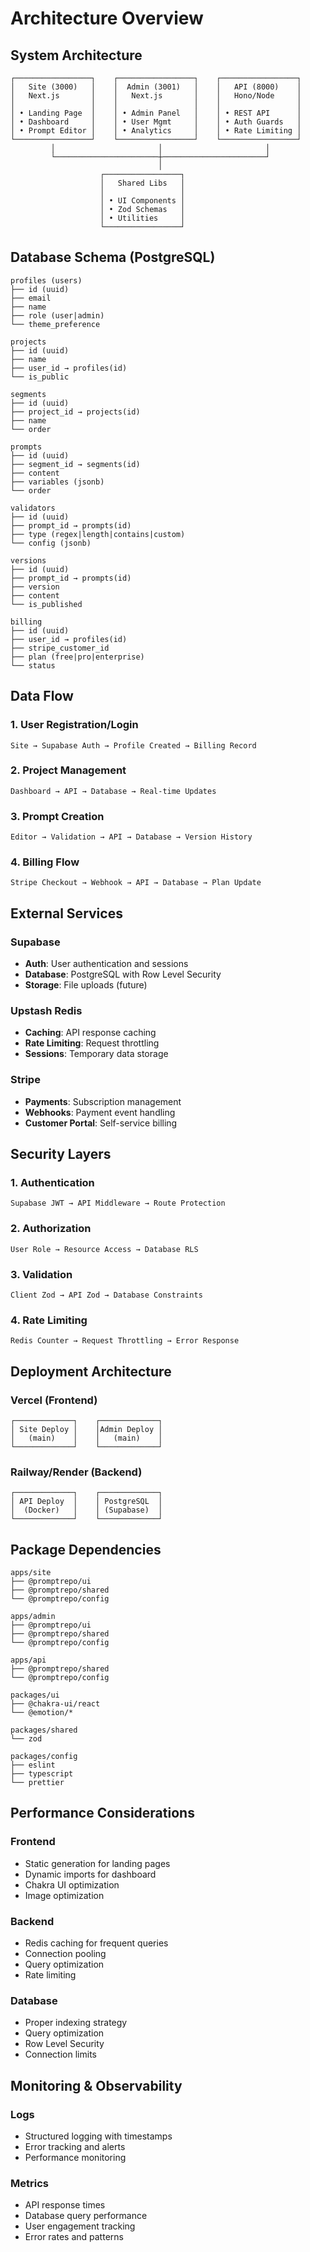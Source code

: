# Architecture Overview

## System Architecture

```
┌─────────────────┐    ┌─────────────────┐    ┌─────────────────┐
│   Site (3000)   │    │  Admin (3001)   │    │   API (8000)    │
│   Next.js       │    │   Next.js       │    │   Hono/Node     │
│                 │    │                 │    │                 │
│ • Landing Page  │    │ • Admin Panel   │    │ • REST API      │
│ • Dashboard     │    │ • User Mgmt     │    │ • Auth Guards   │
│ • Prompt Editor │    │ • Analytics     │    │ • Rate Limiting │
└─────────────────┘    └─────────────────┘    └─────────────────┘
         │                       │                       │
         └───────────────────────┼───────────────────────┘
                                 │
                    ┌─────────────────┐
                    │   Shared Libs   │
                    │                 │
                    │ • UI Components │
                    │ • Zod Schemas   │
                    │ • Utilities     │
                    └─────────────────┘
```

## Database Schema (PostgreSQL)

```
profiles (users)
├── id (uuid)
├── email
├── name  
├── role (user|admin)
└── theme_preference

projects
├── id (uuid)
├── name
├── user_id → profiles(id)
└── is_public

segments  
├── id (uuid)
├── project_id → projects(id)
├── name
└── order

prompts
├── id (uuid) 
├── segment_id → segments(id)
├── content
├── variables (jsonb)
└── order

validators
├── id (uuid)
├── prompt_id → prompts(id)
├── type (regex|length|contains|custom)
└── config (jsonb)

versions
├── id (uuid)
├── prompt_id → prompts(id) 
├── version
├── content
└── is_published

billing
├── id (uuid)
├── user_id → profiles(id)
├── stripe_customer_id
├── plan (free|pro|enterprise)
└── status
```

## Data Flow

### 1. User Registration/Login
```
Site → Supabase Auth → Profile Created → Billing Record
```

### 2. Project Management
```
Dashboard → API → Database → Real-time Updates
```

### 3. Prompt Creation
```
Editor → Validation → API → Database → Version History
```

### 4. Billing Flow  
```
Stripe Checkout → Webhook → API → Database → Plan Update
```

## External Services

### Supabase
- **Auth**: User authentication and sessions
- **Database**: PostgreSQL with Row Level Security
- **Storage**: File uploads (future)

### Upstash Redis
- **Caching**: API response caching
- **Rate Limiting**: Request throttling
- **Sessions**: Temporary data storage

### Stripe
- **Payments**: Subscription management
- **Webhooks**: Payment event handling
- **Customer Portal**: Self-service billing

## Security Layers

### 1. Authentication
```
Supabase JWT → API Middleware → Route Protection
```

### 2. Authorization  
```
User Role → Resource Access → Database RLS
```

### 3. Validation
```
Client Zod → API Zod → Database Constraints
```

### 4. Rate Limiting
```
Redis Counter → Request Throttling → Error Response
```

## Deployment Architecture

### Vercel (Frontend)
```
┌─────────────┐    ┌─────────────┐
│ Site Deploy │    │Admin Deploy │
│   (main)    │    │   (main)    │
└─────────────┘    └─────────────┘
```

### Railway/Render (Backend)
```
┌─────────────┐    ┌─────────────┐
│ API Deploy  │    │ PostgreSQL  │
│  (Docker)   │    │ (Supabase)  │
└─────────────┘    └─────────────┘
```

## Package Dependencies

```
apps/site
├── @promptrepo/ui
├── @promptrepo/shared
└── @promptrepo/config

apps/admin  
├── @promptrepo/ui
├── @promptrepo/shared
└── @promptrepo/config

apps/api
├── @promptrepo/shared
└── @promptrepo/config

packages/ui
├── @chakra-ui/react
└── @emotion/*

packages/shared
└── zod

packages/config
├── eslint
├── typescript
└── prettier
```

## Performance Considerations

### Frontend
- Static generation for landing pages
- Dynamic imports for dashboard
- Chakra UI optimization
- Image optimization

### Backend  
- Redis caching for frequent queries
- Connection pooling
- Query optimization
- Rate limiting

### Database
- Proper indexing strategy
- Query optimization
- Row Level Security
- Connection limits

## Monitoring & Observability

### Logs
- Structured logging with timestamps
- Error tracking and alerts  
- Performance monitoring

### Metrics
- API response times
- Database query performance
- User engagement tracking
- Error rates and patterns
